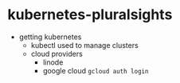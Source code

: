 # kubernetes-pluralsights

- getting kubernetes
    - kubectl used to manage clusters
    - cloud providers
        - linode 
        - google cloud `gcloud auth login`